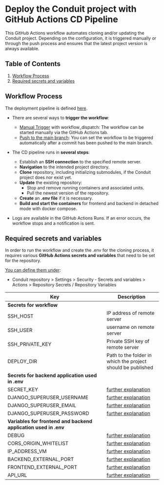 # Deploy the Conduit project with GitHub Actions CD Pipeline

This GitHub Actions workflow automates cloning and/or updating the Conduit project. Depending on the configuration, it is triggered manually or through the push process and ensures that the latest project version is always available.

## Table of Contents

1. [Workflow Process](#workflow-process)  
1. [Required secrets and variables](#required-secrets-and-variables)

## Workflow Process

The deployment pipeline is defined [here](./deployment.yml).

* There are several ways to **trigger the workflow**:
  * <ins>Manual Trigger</ins> with workflow_dispatch: The workflow can be started manually via the GitHub Actions tab.
  * <ins>Push to the main branch</ins>: You can set the workflow to be triggered automatically after a commit has been pushed to the main branch.

* The CD pipeline runs in **several steps**:
  * Establish an **SSH connection** to the specified remote server.
  * **Navigation** to the intended project directory.
  * **Clone** repository, including  initializing submodules, if the Conduit project does nor exist yet.
  * **Update** the existing repository:
    * Stop and remove running containers and associated units.
    * Pull the newest version of the repository.
  * **Create** an **.env file** if it is necessary.
  * **Build and start the containers** for frontend and backend in detached mode with docker compose.

* Logs are available in the GitHub Actions Runs. If an error occurs, the workflow stops and a notification is sent.

## Required secrets and variables

In order to run the workflow and create the .env for the cloning process, it requires various **GitHub Actions secrets and variables** that need to be set for the repository.  
  
<ins>You can define them under</ins>:
* Conduit repository > Settings > Security - Secrets and variables > Actions > Repository Secrets / Repository Variables

| Key | Description |
| --- | ----------- |
| **Secrets for workflow** | |
| SSH_HOST | IP address of remote server |
| SSH_USER | username on remote server |
| SSH_PRIVATE_KEY | Private SSH key of remote server |
| DEPLOY_DIR | Path to the folder in which the project should be published |
| **Secrets for backend application used in .env** | |
| SECRET_KEY | [further explanation](https://github.com/SarahZimmermann-Schmutzler/Conduit?tab=readme-ov-file#usage) |
| DJANGO_SUPERUSER_USERNAME | [further explanation](https://github.com/SarahZimmermann-Schmutzler/Conduit?tab=readme-ov-file#usage) |
| DJANGO_SUPERUSER_EMAIL | [further explanation](https://github.com/SarahZimmermann-Schmutzler/Conduit?tab=readme-ov-file#usage) |
| DJANGO_SUPERUSER_PASSWORD | [further explanation](https://github.com/SarahZimmermann-Schmutzler/Conduit?tab=readme-ov-file#usage) |
| **Variables for frontend and backend application used in .env** | |
| DEBUG | [further explanation](https://github.com/SarahZimmermann-Schmutzler/Conduit?tab=readme-ov-file#usage) |
| CORS_ORIGIN_WHITELIST | [further explanation](https://github.com/SarahZimmermann-Schmutzler/Conduit?tab=readme-ov-file#usage) |
| IP_ADDRESS_VM | [further explanation](https://github.com/SarahZimmermann-Schmutzler/Conduit?tab=readme-ov-file#usage) |
| BACKEND_EXTERNAL_PORT | [further explanation](https://github.com/SarahZimmermann-Schmutzler/Conduit?tab=readme-ov-file#usage) |
| FRONTEND_EXTERNAL_PORT | [further explanation](https://github.com/SarahZimmermann-Schmutzler/Conduit?tab=readme-ov-file#usage) |
| API_URL | [further explanation](https://github.com/SarahZimmermann-Schmutzler/Conduit?tab=readme-ov-file#usage) |
